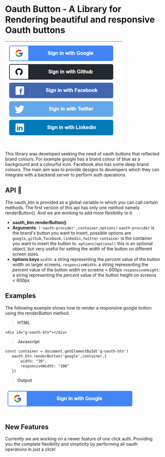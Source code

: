 # Oauth Button - A Library for Rendering beautiful and responsive Oauth buttons

![example banner from the library](/screenshots/example1.png)

This library was developed seeking the need of oauth buttons that reflected brand colours. For example google has a brand colour of blue as a background and a colourful icon. Facebook also has some deep brand colours. The main aim was to provide designs to developers which they can integrate with a backend server to perform auth operations.

## API 🚀

The oauth_btn is provided as a global variable in which you can call certain methods. The first version of this api has only one method namely renderButton(). And we are working to add more flexibility to it.

- **oauth_btn.renderButton()**
- **Arguments**: `('oauth-provider',container,options)`
	`oauth-provider` is the brand's button you want to insert, possible options are `google,github,facebook,linkedin,twitter`
	`container` is the container you want to insert the button to.
	`options(optional)` this is an optional object, but very useful for setting the width of the button on different screen sizes.
- **options keys**
	`width`: a string representing the *percent* value of the button width on larger screens,
	`responsiveWidth`: a string representing the  *percent* value of the button width on screens < 600px
	`responsiveHeight`: a string representing the  *percent* value of the button height on screens < 600px


## Examples

The following example shows how to render a responsive google button using the renderButton method.

> **HTML**

```
<div id="g-oauth-btn"></div>
```

> **Javascript**

```
const container = document.getElementById('g-oauth-btn')
   oauth_btn.renderButton('google',container,{
       width: "30",
       responsiveWidth: "100"
   })
```

> **Output**

![Example output from the library](/screenshots/example2.png)

## New Features

Currently we are working on a newer feature of one click auth. Providing you the complete flexibility and simplicity by performing all oauth operations in just a click! 
